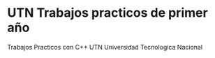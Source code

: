 # UTN Trabajos practicos de primer año
Trabajos Practicos con C++ UTN Universidad Tecnologica Nacional
